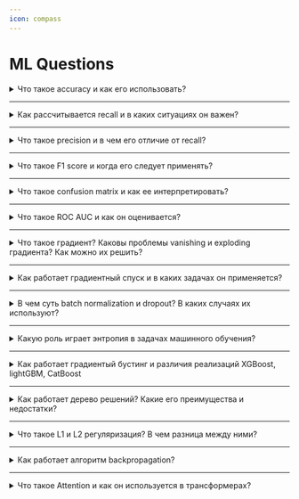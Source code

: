 ```yaml
---
icon: compass
---
```


# ML Questions

<details>

<summary>Что такое accuracy и как его использовать?</summary>

Accuracy (точность) — это доля правильных предсказаний модели среди всех предсказаний. Рассчитывается как ( 𝑇 𝑃 + 𝑇 𝑁 ) / ( 𝑇 𝑃 + 𝑇 𝑁 + 𝐹 𝑃 + 𝐹 𝑁 ), где TP — True Positives, TN — True Negatives, FP — False Positives, FN — False Negatives.&#x20;

Accuracy хорошо работает для сбалансированных классов, но в случае несбалансированных данных (когда один класс встречается значительно чаще другого) может давать неверное представление о качестве модели.

</details>

***

<details>

<summary>Как рассчитывается recall и в каких ситуациях он важен?</summary>

Recall (чувствительность) показывает, какую долю положительных примеров модель предсказала верно. Рассчитывается как 𝑇 𝑃 / ( 𝑇 𝑃 + 𝐹 𝑁 ) .&#x20;

Важен в задачах, где важно минимизировать количество ложных отрицательных предсказаний, например, в медицинских исследованиях (диагностика болезней) или системах безопасности (распознавание опасностей).

</details>

***

<details>

<summary>Что такое precision и в чем его отличие от recall?</summary>

Precision (точность) — это доля верно предсказанных положительных классов среди всех предсказанных положительных. Рассчитывается как 𝑇 𝑃 / ( 𝑇 𝑃 + 𝐹 𝑃 ) TP/(TP+FP).&#x20;

Precision важен в случаях, когда ложные срабатывания критичны, например, в задачах с финансовыми рисками или фильтрацией спама. В отличие от recall, precision фокусируется на минимизации ложных положительных предсказаний.

</details>

***

<details>

<summary>Что такое F1 score и когда его следует применять?</summary>

F1 score — это гармоническое среднее между precision и recall, которое учитывает их баланс. Рассчитывается как 2 × ( 𝑃 𝑟 𝑒 𝑐 𝑖 𝑠 𝑖 𝑜 𝑛 × 𝑅 𝑒 𝑐 𝑎 𝑙 𝑙 ) / ( 𝑃 𝑟 𝑒 𝑐 𝑖 𝑠 𝑖 𝑜 𝑛 + 𝑅 𝑒 𝑐 𝑎 𝑙 𝑙 ).&#x20;

Используется, когда важно одновременно учитывать и precision, и recall, например, в задачах с несбалансированными данными.

</details>

***

<details>

<summary>Что такое confusion matrix и как ее интерпретировать?</summary>

Confusion matrix — это таблица, которая показывает количество верных и неверных предсказаний модели для каждого класса. С ее помощью можно увидеть, как часто модель путает классы. Содержит TP, TN, FP, FN, что помогает понять, как модель справляется с каждой категорией и где могут быть ошибки.

<img src="../.gitbook/assets/image (1).png" alt="" data-size="original">



</details>

***

<details>

<summary>Что такое ROC AUC и как он оценивается?</summary>

ROC AUC (Area Under Curve) — это площадь под ROC кривой, которая строится на основе True Positive Rate (TPR) и False Positive Rate (FPR) для разных порогов классификации. AUC равен 1 для идеальной модели и 0.5 для случайного угадывания. Он используется для оценки бинарных классификаторов и позволяет сравнивать модели независимо от выбранного порога.

Таким образом, **AUC ROC равен доле пар объектов вида (объект класса 1, объект класса 0), которые алгоритм верно упорядочил**, т.е. первый объект идёт в упорядоченном списке раньше.

AUC ROC имеет вероятностный смысл: **это вероятность того, что случайно взятый объект класса 1 имеет оценку принадлежности к классу 1 выше, чем случайно взятый объект класса 0.**

</details>

***

<details>

<summary>Что такое градиент? Каковы проблемы vanishing и exploding градиента? Как можно их решить?</summary>

Градиент — это вектор частных производных функции потерь по параметрам модели. Проблемы vanishing и exploding градиента возникают в глубоких нейронных сетях, когда значения градиентов становятся слишком малыми или слишком большими.&#x20;

Vanishing градиенты замедляют обучение, а exploding градиенты приводят к нестабильности.&#x20;



Чтобы минимизировать проблему затухающего градиента, можно использовать следующие подходы:

* Использование функций активации ReLU и ее вариантов (Leaky ReLU, ELU): В отличие от tanh и sigmoid, ReLU не имеет ограниченный положительный диапазон выходных значений.
* Batch Normalization: Нормализация входов слоев позволяет стабилизировать обучение и уменьшить затухание градиентов, поддерживая их масштабы в пределах разумных значений.
* Residual Connections: Использование остаточных связей (skip-connections) позволяет градиентам "перескакивать" через слои, предотвращая их затухание и обеспечивая эффективное обучение даже в очень глубоких сетях.
* Gradient Clipping: Эта техника применяется, чтобы предотвратить взрыв градиентов путем ограничения их максимального значения. Это может помочь также в ситуациях с затухающими градиентами, обеспечивая более стабильное обучение.

</details>

***

<details>

<summary>Как работает градиентный спуск и в каких задачах он применяется?</summary>

Градиентный спуск — это алгоритм оптимизации, который на каждом шаге обновляет параметры модели, сдвигаясь в направлении антиградиента функции потерь для её минимизации. Применяется для обучения нейронных сетей, линейных моделей и других алгоритмов. Существует несколько вариаций: стохастический, мини-батч и полный градиентный спуск.



Градиентный спуск (Gradient Descent) — это метод оптимизации, используемый для минимизации функции потерь. Он работает по следующему принципу:

1. Инициализируются параметры модели (например, веса нейронов) случайными значениями.
2. Для каждого шага вычисляется градиент функции потерь по параметрам, который указывает, как и в каком направлении следует изменять параметры, чтобы уменьшить значение функции потерь.
3.  Обновление параметров происходит по следующей формуле:\
    $$\theta \leftarrow \theta - \eta \nabla_\theta J(\theta)$$

    \
    Здесь $$\theta$$ — это параметры модели, \
    $$\eta$$ — шаг обучения (learning rate), \
    $$\nabla_\theta J(\theta)$$ — градиент функции потерь J по параметрам $$\theta$$.



**Полный (Batch) градиентный спуск:**

В этом варианте градиент рассчитывается по всему набору данных за один раз. Этот метод может быть очень медленным на больших данных, так как для обновления параметров нужно пройти по всему набору данных, что требует много времени и памяти.

**Стохастический градиентный спуск (SGD):**

В этом случае градиент рассчитывается и параметры обновляются для каждого отдельного примера из обучающей выборки. Это делает процесс более быстрым и менее требовательным к памяти, но модель может обновляться на основе шумных данных, что приводит к колебаниям на пути к оптимуму.

**Мини-батч градиентный спуск:**

Этот метод представляет собой компромисс между полным и стохастическим градиентным спуском. Здесь данные разбиваются на небольшие батчи, и градиент рассчитывается по каждому батчу. Это улучшает скорость обучения, снижает колебания и лучше использует параллельные вычисления.

**Улучшенные версии градиентного спуска:**

* **Momentum**. Добавляет импульс, чтобы ускорить движение по поверхности ошибки и избежать колебаний.
* **RMSProp и Adam**. Эти методы адаптируют шаг обучения в зависимости от истории градиентов, что делает обучение более стабильным и эффективным.

</details>

***

<details>

<summary>В чем суть batch normalization и dropout? В каких случаях их используют?</summary>

Batch normalization — это техника нормализации входов каждого слоя нейронной сети по мини-батчам, что ускоряет обучение и делает модель более устойчивой к начальной инициализации весов.&#x20;

Dropout — это техника регуляризации, при которой случайно "выключаются" некоторые нейроны во время обучения, что снижает вероятность переобучения.&#x20;

BatchNorm используется для ускорения обучения, а Dropout — для предотвращения переобучения.

</details>

***

<details>

<summary>Какую роль играет энтропия в задачах машинного обучения?</summary>

Энтропия — это мера неопределённости или "хаоса" в распределении данных. В контексте машинного обучения энтропия используется для оценки чистоты разделений в таких алгоритмах, как деревья решений. Чем выше энтропия, тем больше неопределённости в данных.

Формула для вычисления энтропии:

$$H(X) = - \sum_{i=1}^{n} p(x_i) \log_2 p(x_i)$$

Где:

* H(X)— энтропия случайной величины X,
* $$p(x_i)$$ — вероятность того, что случайная величина X примет значение $$x_i$$ ​,
* n — количество возможных состояний (классов) переменной X,
* $$\log_2$$ — логарифм по основанию 2.



GINI - апроксимация энтропии формула будет

$$H(X) = 1 - \sum_{i=1}^{n} p(x_i)$$

</details>

***

<details>

<summary>Как работает градиентый бустинг и различия реализаций XGBoost, lightGBM, CatBoost</summary>



</details>

***

<details>

<summary>Как работает дерево решений? Какие его преимущества и недостатки?</summary>



</details>

***

<details>

<summary>Что такое L1 и L2 регуляризация? В чем разница между ними?</summary>



</details>

***

<details>

<summary>Как работает алгоритм backpropagation?</summary>



</details>

***

<details>

<summary>Что такое Attention и как он используется в трансформерах?</summary>



</details>
